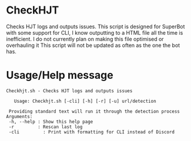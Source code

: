 # CheckHJT
Checks HJT logs and outputs issues. This script is designed for SuperBot with some support for CLI, I know outputting to a HTML file all the time is inefficient.
I do not currently plan on making this file optimised or overhauling it
This script will not be updated as often as the one the bot has.
# Usage/Help message
```
Checkhjt.sh - Checks HJT logs and outputs issues

   Usage: Checkhjt.sh [-cli] [-h] [-r] [-u] url/detection 

 Providing standard text will run it through the detection process
Arguments:
 -h, --help : Show this help page
 -r         : Rescan last log
 -cli         : Print with formatting for CLI instead of Discord
```

